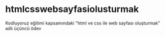# htmlcsswebsayfasiolusturmak
Kodluyoruz eğitimi kapsamındaki "html ve css ile web sayfası oluşturmak" adlı üçüncü ödev